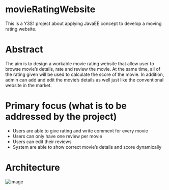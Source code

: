 # movieRatingWebsite
This is a Y3S1 project about applying JavaEE concept to develop a moving rating website.

# Abstract
The aim is to design a workable movie rating website that allow user to browse movie’s details, rate and review the movie. At the same time, all of the rating given will be used to calculate the score of the movie. In addition, admin can add and edit the movie’s details as well just like the conventional website in the market.

# Primary focus (what is to be addressed by the project)
* Users are able to give rating and write comment for every movie
* Users can only have one review per movie
* Users can edit their reviews
* System are able to show correct movie’s details and score dynamically

# Architecture
![image](https://user-images.githubusercontent.com/52621677/129656790-69fb2a7f-704e-4162-bdd6-971a4dbf2774.png)
